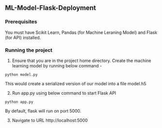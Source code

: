 ## ML-Model-Flask-Deployment

### Prerequisites
You must have Scikit Learn, Pandas (for Machine Leraning Model) and Flask (for API) installed.

### Running the project
1. Ensure that you are in the project home directory. Create the machine learning model by running below command -
```
python model.py
```
This would create a serialized version of our model into a file model.h5

2. Run app.py using below command to start Flask API
```
python app.py
```
By default, flask will run on port 5000.

3. Navigate to URL http://localhost:5000
